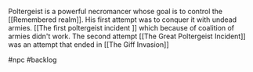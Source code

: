 Poltergeist is a powerful necromancer whose goal is to control the [[Remembered realm]].
His first attempt was to conquer it with undead armies. [[The first poltergeist incident ]] which because of coalition of armies didn't work.
The second attempt [[The Great Poltergeist Incident]] was an attempt that ended in [[The Giff Invasion]]

#npc #backlog 